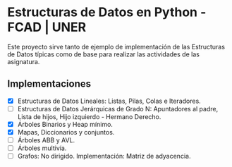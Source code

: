 # Estructuras de Datos en Python - FCAD | UNER
Este proyecto sirve tanto de ejemplo de implementación de las Estructuras de Datos típicas como de base para realizar las actividades de las asignatura.

## Implementaciones

- [x] Estructuras de Datos Lineales: Listas, Pilas, Colas e Iteradores.
- [ ] Estructuras de Datos Jerárquicas de Grado N: Apuntadores al padre, Lista de hijos, Hijo izquierdo - Hermano Derecho. 
- [x] Árboles Binarios y Heap mínimo.
- [x] Mapas, Diccionarios y conjuntos.
- [ ] Árboles ABB y AVL.
- [ ] Árboles multivía.
- [ ] Grafos: No dirigido. Implementación: Matriz de adyacencia.

